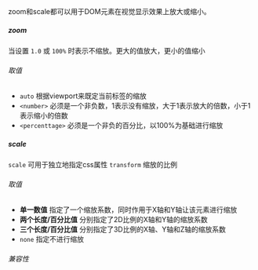 zoom和scale都可以用于DOM元素在视觉显示效果上放大或缩小。

##### zoom

当设置 `1.0` 或 `100%` 时表示不缩放。更大的值放大，更小的值缩小

###### 取值

* `auto` 根据viewport来既定当前标签的缩放
* `<number>` 必须是一个非负数，1表示没有缩放，大于1表示放大的倍数，小于1表示缩小的倍数
* `<percenttage>` 必须是一个非负的百分比，以100%为基础进行缩放 

##### scale

`scale` 可用于独立地指定css属性 `transform` 缩放的比例

###### 取值

* **单一数值** 指定了一个缩放系数，同时作用于X轴和Y轴让该元素进行缩放
* **两个长度/百分比值** 分别指定了2D比例的X轴和Y轴的缩放系数
* **三个长度/百分比值** 分别指定了3D比例的X轴、Y轴和Z轴的缩放系数
* `none` 指定不进行缩放

###### 兼容性

